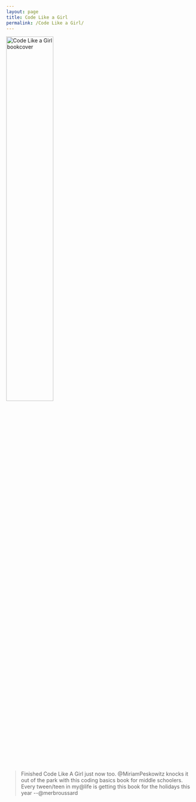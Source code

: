 ```yaml
---
layout: page
title: Code Like a Girl
permalink: /Code Like a Girl/
---
```


<img src="https://res.cloudinary.com/tech-stories/image/upload/v1552341463/Screen_Shot_2019-02-14_at_5.20.54_PM_q3yvs3.png" alt="Code Like a Girl bookcover" width="50%" height="50%">

<!-- add a gallery of images and description  -->



>Finished Code Like A Girl just now too. @MiriamPeskowitz knocks it out of the park with this coding basics book for middle schoolers. Every tween/teen in my@life is getting this book for the holidays this year --@merbroussard